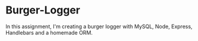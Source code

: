 # Burger-Logger
In this assignment, I'm creating a burger logger with MySQL, Node, Express, Handlebars and a homemade ORM. 
